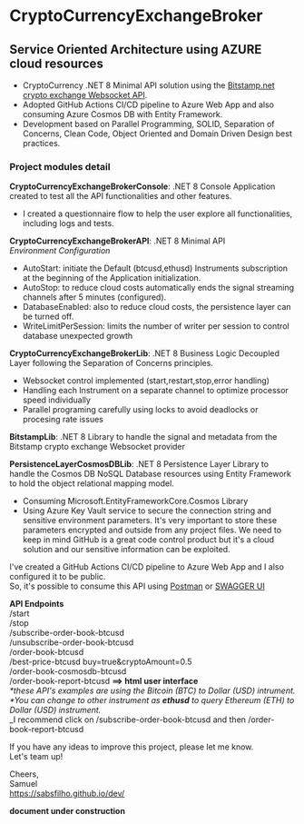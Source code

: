 # CryptoCurrencyExchangeBroker<br/>

## Service Oriented Architecture using AZURE cloud resources<br/>

- CryptoCurrency .NET 8 Minimal API solution using the [Bitstamp.net crypto exchange Websocket API](https://www.bitstamp.net/websocket/v2/).<br/>
- Adopted GitHub Actions CI/CD pipeline to Azure Web App and also consuming Azure Cosmos DB with Entity Framework.<br/>
- Development based on Parallel Programming, SOLID, Separation of Concerns, Clean Code, Object Oriented and Domain Driven Design best practices.<br/>

### Project modules detail
__CryptoCurrencyExchangeBrokerConsole__: .NET 8 Console Application created to test all the API functionalities and other features.<br/>
- I created a questionnaire flow to help the user explore all functionalities, including logs and tests.<br/>

__CryptoCurrencyExchangeBrokerAPI__: .NET 8 Minimal API<br/>
_Environment Configuration_<br/>
  - AutoStart: initiate the Default (btcusd,ethusd) Instruments subscription at the beginning of the Application initialization.<br/>
  - AutoStop: to reduce cloud costs automatically ends the signal streaming channels after 5 minutes (configured).<br/>
  - DatabaseEnabled: also to reduce cloud costs, the persistence layer can be turned off.<br/>
  - WriteLimitPerSession: limits the number of writer per session to control database unexpected growth<br/>
  
__CryptoCurrencyExchangeBrokerLib__: .NET 8 Business Logic Decoupled Layer following the Separation of Concerns principles.<br/>
- Websocket control implemented (start,restart,stop,error handling)<br/>
- Handling each Instrument on a separate channel to optimize processor speed individually<br/>
- Parallel programing carefully using locks to avoid deadlocks or procesing rate issues<br/>

__BitstampLib__: .NET 8 Library to handle the signal and metadata from the Bitstamp crypto exchange Websocket provider<br/>

__PersistenceLayerCosmosDBLib__: .NET 8 Persistence Layer Library to handle the Cosmos DB NoSQL Database resources using Entity Framework to hold the object relational mapping model.<br/>
- Consuming Microsoft.EntityFrameworkCore.Cosmos Library<br/>
- Using Azure Key Vault service to secure the connection string and sensitive environment parameters. It's very important to store these parameters encrypted and outside from any project files. We need to keep in mind GitHub is a great code control product but it's a cloud solution and our sensitive information can be exploited.<br/>

I've created a GitHub Actions CI/CD pipeline to Azure Web App and I also configured it to be public.<br/>
So, it's possible to consume this API using [Postman](https://www.postman.com/) or [SWAGGER UI](https://swagger.io/tools/swagger-ui/)<br/>

__API Endpoints__<br/>
/start<br/>
/stop<br/>
/subscribe-order-book-btcusd<br/>
/unsubscribe-order-book-btcusd<br/>
/order-book-btcusd<br/>
/best-price-btcusd buy=true&cryptoAmount=0.5<br/>
/order-book-cosmosdb-btcusd<br/>
/order-book-report-btcusd __==> html user interface__<br/>
_*these API's examples are using the Bitcoin (BTC) to Dollar (USD) intrument._<br/>
_*You can change to other instrument as __ethusd__ to query Ethereum (ETH) to Dollar (USD) instrument._<br/>
_I recommend click on /subscribe-order-book-btcusd and then /order-book-report-btcusd<br/>

If you have any ideas to improve this project, please let me know.<br/>
Let's team up!<br/>

Cheers,<br/>
Samuel<br/>
https://sabsfilho.github.io/dev/<br/>

**document under construction**
